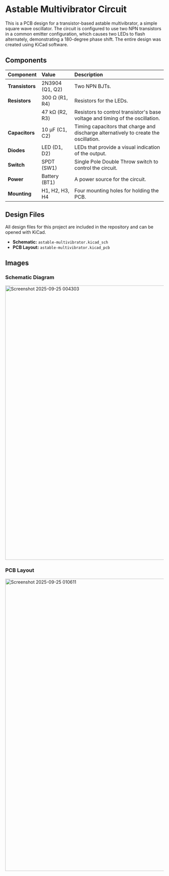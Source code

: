 # Astable Multivibrator Circuit

This is a PCB design for a transistor-based astable multivibrator, a simple square wave oscillator. The circuit is configured to use two NPN transistors in a common emitter configuration, which causes two LEDs to flash alternately, demonstrating a 180-degree phase shift. The entire design was created using KiCad software.

## Components

| Component | Value | Description |
| :--- | :--- | :--- |
| **Transistors** | 2N3904 (Q1, Q2) | Two NPN BJTs. |
| **Resistors** | 300 Ω (R1, R4) | Resistors for the LEDs. |
| | 47 kΩ (R2, R3) | Resistors to control transistor's base voltage and timing of the oscillation. |
| **Capacitors** | 10 µF (C1, C2) | Timing capacitors that charge and discharge alternatively to create the oscillation. |
| **Diodes** | LED (D1, D2) | LEDs that provide a visual indication of the output. |
| **Switch** | SPDT (SW1) | Single Pole Double Throw switch to control the circuit. |
| **Power** | Battery (BT1) | A power source for the circuit. |
| **Mounting** | H1, H2, H3, H4 | Four mounting holes for holding the PCB. |

## Design Files

All design files for this project are included in the repository and can be opened with KiCad.

* **Schematic:** `astable-multivibrator.kicad_sch`
* **PCB Layout:** `astable-multivibrator.kicad_pcb`

## Images

### Schematic Diagram
<img width="1239" height="873" alt="Screenshot 2025-09-25 004303" src="https://github.com/user-attachments/assets/c00a03e1-d575-4604-bcab-3bc7f0ae4c0e" />

### PCB Layout

<img width="1580" height="930" alt="Screenshot 2025-09-25 010611" src="https://github.com/user-attachments/assets/f4306b3e-d9d2-4de8-8cb1-074ee8231372" />


